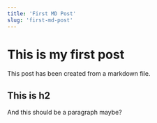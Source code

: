 ```yaml
---
title: 'First MD Post'
slug: 'first-md-post'
---
```


# This is my first post

This post has been created from a markdown file.

## This is h2

And this should be a paragraph maybe?
